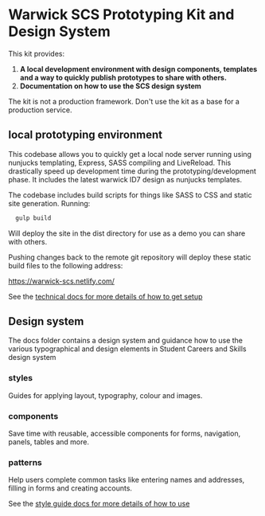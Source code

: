 

# Warwick SCS Prototyping Kit and Design System

This kit provides:

1. **A local development environment with design components, templates and a way to quickly publish prototypes to share with others.**
2. **Documentation on how to use the SCS design system**


The kit is not a production framework. Don't use the kit as a base for a production service.

## local prototyping environment

This codebase allows you to quickly get a local node server running using nunjucks templating, Express, SASS compiling and LiveReload. This drastically speed up development time during the prototyping/development phase. It includes the latest warwick ID7 design as nunjucks templates.

The codebase includes build scripts for things like SASS to CSS and static site generation. Running:

```javascript
  gulp build
```

Will deploy the site in the dist directory for use as a demo you can share with others.

Pushing changes back to the remote git repository will deploy these static build files to the following address:

https://warwick-scs.netlify.com/

See the [technical docs for more details of how to get setup](docs/technical/introduction.md)

## Design system

The docs folder contains a design system and guidance how to use the various typographical and design elements in Student Careers and Skills design system

### styles
Guides for applying layout, typography, colour and images.

### components
Save time with reusable, accessible components for forms, navigation, panels, tables and more.

### patterns
Help users complete common tasks like entering names and addresses, filling in forms and creating accounts.

See the [style guide docs for more details of how to use](docs/style-guide/introduction.md)
